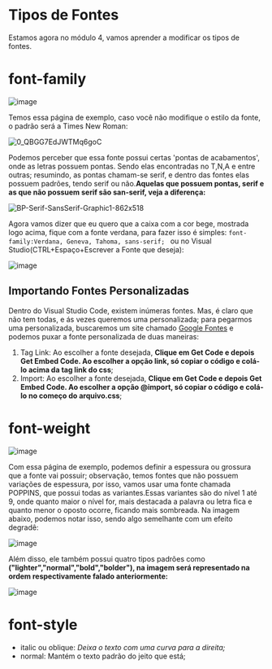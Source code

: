 # Tipos de Fontes 
Estamos agora no módulo 4, vamos aprender a modificar os tipos de fontes.

# font-family 
![image](https://github.com/user-attachments/assets/f3e121ae-5a5f-40ae-bae2-e3b423d839dd)

Temos essa página de exemplo, caso você não modifique o estilo da fonte, o padrão será a Times New Roman:

![0_QBGG7EdJWTMq6goC](https://github.com/user-attachments/assets/0181afd3-a366-475e-8f60-40ad967cdfb3)

Podemos perceber que essa fonte possui certas 'pontas de acabamentos', onde as letras possuem pontas. Sendo elas encontradas no T,N,A e entre outras; resumindo, as pontas chamam-se serif, e dentro das fontes elas possuem padrões, tendo serif ou não.**Aquelas que possuem pontas, serif e as que não possuem serif são san-serif, veja a diferença:** 

![BP-Serif-SansSerif-Graphic1-862x518](https://github.com/user-attachments/assets/725a3018-c9e3-444c-82f9-079a9e05476c)

Agora vamos dizer que eu quero que a caixa com a cor bege, mostrada logo acima, fique com a fonte verdana, para fazer isso é simples: ``font-family:Verdana, Geneva, Tahoma, sans-serif; `` ou no Visual Studio(CTRL+Espaço+Escrever a Fonte que deseja):

![image](https://github.com/user-attachments/assets/500c317c-eb99-4491-a90c-4acc406d924f)

## Importando Fontes Personalizadas
Dentro do Visual Studio Code, existem inúmeras fontes. Mas, é claro que não tem todas, e ás vezes queremos uma personalizada; para pegarmos uma personalizada, 
buscaremos um site chamado [Google Fontes](https://fonts.google.com/) e podemos puxar a fonte personalizada de duas maneiras:

1. Tag Link: Ao escolher a fonte desejada, **Clique em Get Code e depois Get Embed Code. Ao escolher a opção link, só copiar o código e colá-lo acima da tag link do css**;
2. Import: Ao escolher a fonte desejada, **Clique em Get Code e depois Get Embed Code. Ao escolher a opção @import, só copiar o código e colá-lo no começo do arquivo.css**;

# font-weight
![image](https://github.com/user-attachments/assets/a5fa6b36-db57-44ff-b536-1b4de0ebd112)

Com essa página de exemplo, podemos definir a espessura ou grossura que a fonte vai possuir; observação, temos fontes que não possuem variações de espessura, por isso, vamos usar uma fonte chamada POPPINS, que possui todas as variantes.Essas variantes são do nível 1 até 9, onde quanto maior o nível for, mais destacada a palavra ou letra fica e quanto menor o oposto ocorre, ficando mais sombreada. Na imagem abaixo, podemos notar isso, sendo algo semelhante com um efeito degradê:

![image](https://github.com/user-attachments/assets/82df9c33-58a6-44dc-a204-5c46326ade53)

Além disso, ele também possui quatro tipos padrões como **("lighter","normal","bold","bolder"), na imagem será representado na ordem respectivamente falado anteriormente:**

![image](https://github.com/user-attachments/assets/c783058d-b167-4434-8cd9-f6e04d1dbb01)

# font-style
- italic ou oblique: _Deixa o texto com uma curva para a direita;_
- normal: Mantém o texto padrão do jeito que está; 
